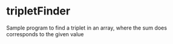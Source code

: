 # tripletFinder
Sample program to find a triplet in an array, where the sum does corresponds to the given value
